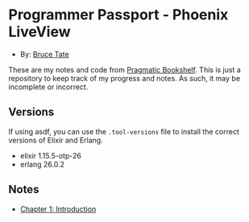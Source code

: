 # Programmer Passport - Phoenix LiveView
- By: [Bruce Tate](https://grox.io/about)

These are my notes and code from [Pragmatic Bookshelf](https://pragprog.com/titles/passlive/programmer-passport-liveview/). This is just a repository to keep track of my progress and notes. As such, it may be incomplete or incorrect.

## Versions
If using asdf, you can use the `.tool-versions` file to install the correct versions of Elixir and Erlang.
- elixir 1.15.5-otp-26
- erlang 26.0.2

## Notes
- [Chapter 1: Introduction](./notes/chapter-1.md)
